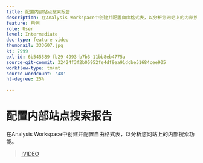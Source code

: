 ```yaml
---
title: 配置内部站点搜索报告
description: 在Analysis Workspace中创建并配置自由格式表，以分析您网站上的内部搜索功能。
feature: 用例
role: User
level: Intermediate
doc-type: feature video
thumbnail: 333607.jpg
kt: 7999
exl-id: 6b545589-fb29-4993-b7b3-11bb8eb4775a
source-git-commit: 32424f3f2b05952fe4df9ea91dcbe51684cee905
workflow-type: tm+mt
source-wordcount: '48'
ht-degree: 25%

---
```


# 配置内部站点搜索报告

在Analysis Workspace中创建并配置自由格式表，以分析您网站上的内部搜索功能。

>[!VIDEO](https://video.tv.adobe.com/v/333607/?quality=12&learn=on)
